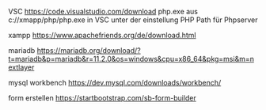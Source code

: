 VSC
  https://code.visualstudio.com/download
  php.exe aus c://xmapp/php/php.exe in VSC unter der einstellung PHP Path für Phpserver 

xampp
  https://www.apachefriends.org/de/download.html

mariadb
  https://mariadb.org/download/?t=mariadb&p=mariadb&r=11.2.0&os=windows&cpu=x86_64&pkg=msi&m=nextlayer

mysql workbench
  https://dev.mysql.com/downloads/workbench/

form erstellen
  https://startbootstrap.com/sb-form-builder
